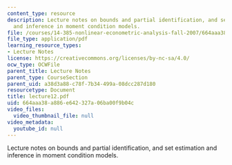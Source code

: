 ```yaml
---
content_type: resource
description: Lecture notes on bounds and partial identification, and set estimation
  and inference in moment condition models.
file: /courses/14-385-nonlinear-econometric-analysis-fall-2007/664aaa38a886e642327a06ba00f9b04c_lecture12.pdf
file_type: application/pdf
learning_resource_types:
- Lecture Notes
license: https://creativecommons.org/licenses/by-nc-sa/4.0/
ocw_type: OCWFile
parent_title: Lecture Notes
parent_type: CourseSection
parent_uid: a38d3a88-c78f-7b34-499a-08dcc287d180
resourcetype: Document
title: lecture12.pdf
uid: 664aaa38-a886-e642-327a-06ba00f9b04c
video_files:
  video_thumbnail_file: null
video_metadata:
  youtube_id: null
---
```

Lecture notes on bounds and partial identification, and set estimation and inference in moment condition models.